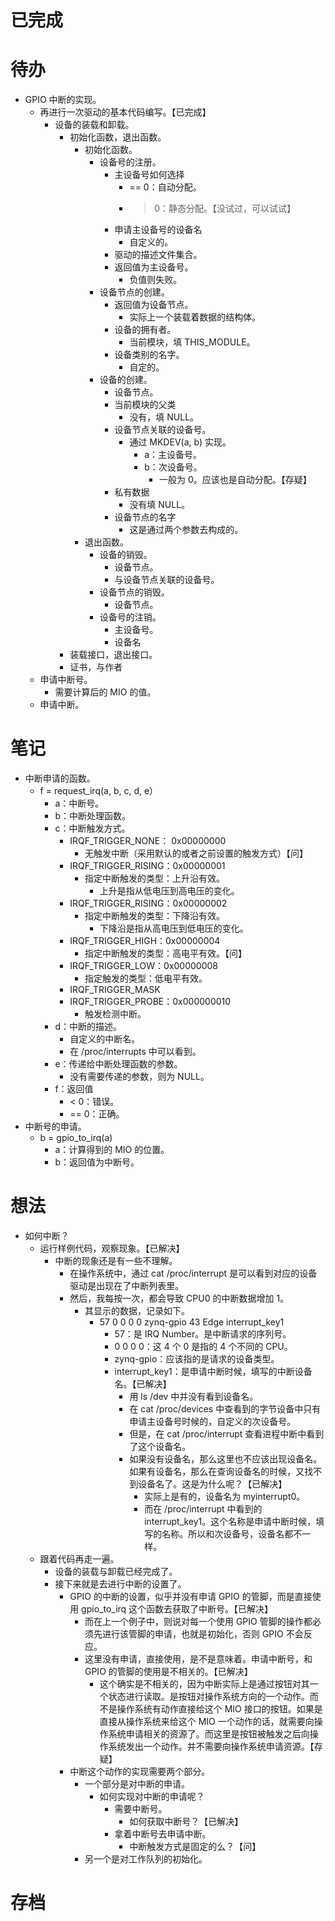 # 已完成

# 待办
- GPIO 中断的实现。
	- 再进行一次驱动的基本代码编写。【已完成】
		- 设备的装载和卸载。
			- 初始化函数，退出函数。
				- 初始化函数。
					- 设备号的注册。
						- 主设备号如何选择
							- == 0：自动分配。
							- > 0：静态分配。【没试过，可以试试】
						- 申请主设备号的设备名
							- 自定义的。
						- 驱动的描述文件集合。
						- 返回值为主设备号。
							- 负值则失败。
					- 设备节点的创建。
						- 返回值为设备节点。
							- 实际上一个装载着数据的结构体。
						- 设备的拥有者。
							- 当前模块，填 THIS_MODULE。
						- 设备类别的名字。
							- 自定的。
					- 设备的创建。
						- 设备节点。
						- 当前模块的父类
							- 没有，填 NULL。
						- 设备节点关联的设备号。
							- 通过 MKDEV(a, b) 实现。
								- a：主设备号。
								- b：次设备号。
									- 一般为 0。应该也是自动分配。【存疑】
						- 私有数据
							- 没有填 NULL。
						- 设备节点的名字
							- 这是通过两个参数去构成的。
				- 退出函数。
					- 设备的销毁。
						- 设备节点。
						- 与设备节点关联的设备号。
					- 设备节点的销毁。
						- 设备节点。
					- 设备号的注销。
						- 主设备号。
						- 设备名
			- 装载接口，退出接口。
			- 证书，与作者
	- 申请中断号。
		-  需要计算后的 MIO 的值。
	- 申请中断。

# 笔记
- 中断申请的函数。
	- f = request_irq(a, b, c, d, e）
		- a：中断号。
		- b：中断处理函数。
		- c：中断触发方式。
			- IRQF_TRIGGER_NONE： 0x00000000
				- 无触发中断（采用默认的或者之前设置的触发方式）【问】
			- IRQF_TRIGGER_RISING：0x00000001
				- 指定中断触发的类型：上升沿有效。
					- 上升是指从低电压到高电压的变化。
			- IRQF_TRIGGER_RISING：0x00000002
				- 指定中断触发的类型：下降沿有效。
					- 下降沿是指从高电压到低电压的变化。
			- IRQF_TRIGGER_HIGH：0x00000004
				- 指定中断触发的类型：高电平有效。【问】
			- IRQF_TRIGGER_LOW：0x00000008
				- 指定触发的类型：低电平有效。
			- IRQF_TRIGGER_MASK 
			- IRQF_TRIGGER_PROBE：0x000000010
				- 触发检测中断。
		- d：中断的描述。
			- 自定义的中断名。
			- 在 /proc/interrupts 中可以看到。
		- e：传递给中断处理函数的参数。
			- 没有需要传递的参数，则为 NULL。
		- f：返回值
			- < 0：错误。
			- == 0：正确。
- 中断号的申请。
	- b = gpio_to_irq(a)
		- a：计算得到的 MIO 的位置。
		- b：返回值为中断号。

# 想法
- 如何中断？
	- 运行样例代码，观察现象。【已解决】
		- 中断的现象还是有一些不理解。
			- 在操作系统中，通过 cat /proc/interrupt 是可以看到对应的设备驱动是出现在了中断列表里。
			- 然后，我每按一次，都会导致 CPU0 的中断数据增加 1。
				- 其显示的数据，记录如下。
					- 57  0  0  0  0  zynq-gpio    43    Edge    interrupt_key1
						- 57：是 IRQ Number。是中断请求的序列号。
						- 0 0 0 0：这 4 个 0 是指的 4 个不同的 CPU。
						- zynq-gpio：应该指的是请求的设备类型。
						- interrupt_key1：是申请中断时候，填写的中断设备名。【已解决】
							- 用  ls /dev 中并没有看到设备名。
							- 在 cat /proc/devices 中查看到的字节设备中只有申请主设备号时候的，自定义的次设备号。
							- 但是，在 cat /proc/interrupt 查看进程中断中看到了这个设备名。
							- 如果没有设备名，那么这里也不应该出现设备名。如果有设备名，那么在查询设备名的时候，又找不到设备名了。这是为什么呢？【已解决】
								- 实际上是有的，设备名为 myinterrupt0。
								- 而在 /proc/interrupt 中看到的 interrupt_key1。这个名称是申请中断时候，填写的名称。所以和次设备号，设备名都不一样。
	- 跟着代码再走一遍。
		- 设备的装载与卸载已经完成了。
		- 接下来就是去进行中断的设置了。
			- GPIO 的中断的设置，似乎并没有申请 GPIO 的管脚，而是直接使用 gpio_to_irq 这个函数去获取了中断号。【已解决】
				- 而在上一个例子中，则说对每一个使用 GPIO 管脚的操作都必须先进行该管脚的申请，也就是初始化，否则 GPIO 不会反应。
				- 这里没有申请，直接使用，是不是意味着。申请中断号，和 GPIO 的管脚的使用是不相关的。【已解决】
					- 这个确实是不相关的，因为中断实际上是通过按钮对其一个状态进行读取。是按钮对操作系统方向的一个动作。而不是操作系统有动作直接给这个 MIO 接口的按钮。如果是直接从操作系统来给这个 MIO 一个动作的话，就需要向操作系统申请相关的资源了。而这里是按钮被触发之后向操作系统发出一个动作。并不需要向操作系统申请资源。【存疑】
			- 中断这个动作的实现需要两个部分。
				- 一个部分是对中断的申请。
					- 如何实现对中断的申请呢？
						- 需要中断号。
							- 如何获取中断号？【已解决】
						- 拿着中断号去申请中断。
							- 中断触发方式是固定的么？【问】
				- 另一个是对工作队列的初始化。

# 存档

